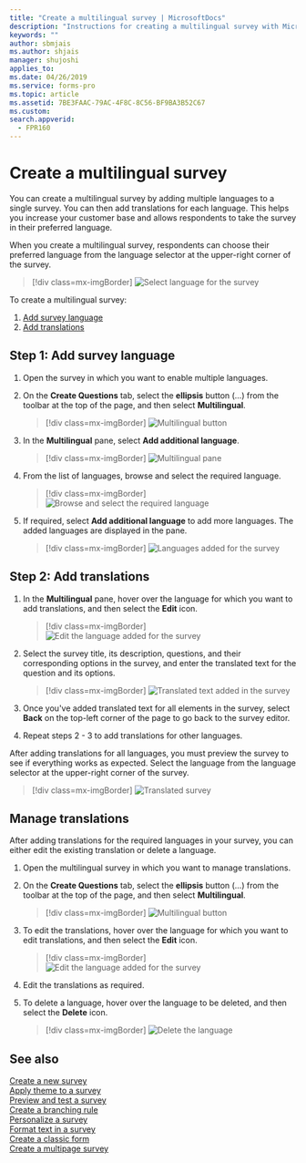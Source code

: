 ```yaml
---
title: "Create a multilingual survey | MicrosoftDocs"
description: "Instructions for creating a multilingual survey with Microsoft Forms Pro"
keywords: ""
author: sbmjais
ms.author: shjais
manager: shujoshi
applies_to: 
ms.date: 04/26/2019
ms.service: forms-pro
ms.topic: article
ms.assetid: 7BE3FAAC-79AC-4F8C-8C56-BF9BA3B52C67
ms.custom: 
search.appverid:
  - FPR160
---
```


# Create a multilingual survey



You can create a multilingual survey by adding multiple languages to a single survey. You can then add translations for each language. This helps you increase your customer base and allows respondents to take the survey in their preferred language.

When you create a multilingual survey, respondents can choose their preferred language from the language selector at the upper-right corner of the survey.

> [!div class=mx-imgBorder]
> ![Select language for the survey](media/lang-select.png "Select language for the survey") 

To create a multilingual survey:

1.	[Add survey language](#step-1-add-survey-language)
2.	[Add translations](#step-2-add-translations)

## Step 1: Add survey language

1.	Open the survey in which you want to enable multiple languages.

2.	On the **Create Questions** tab, select the **ellipsis** button (…) from the toolbar at the top of the page, and then select **Multilingual**.

    > [!div class=mx-imgBorder]
    > ![Multilingual button](media/multilingual-button.png "Multilingual button") 

3.	In the **Multilingual** pane, select **Add additional language**.

    > [!div class=mx-imgBorder]
    > ![Multilingual pane](media/multilingual-pane.png "Multilingual pane") 

4.	From the list of languages, browse and select the required language.

    > [!div class=mx-imgBorder]
    > ![Browse and select the required language](media/lang-list.png "Browse and select the required language") 

5.	If required, select **Add additional language** to add more languages. The added languages are displayed in the pane.

    > [!div class=mx-imgBorder]
    > ![Languages added for the survey](media/lang-added.png "Languages added for the survey") 

## Step 2: Add translations

1.	In the **Multilingual** pane, hover over the language for which you want to add translations, and then select the **Edit** icon.

    > [!div class=mx-imgBorder]
    > ![Edit the language added for the survey](media/edit-lang.png "Edit the language added for the survey") 

2.	Select the survey title, its description, questions, and their corresponding options in the survey, and enter the translated text for the question and its options.

    > [!div class=mx-imgBorder]
    > ![Translated text added in the survey](media/translation-added.png "Translated text added in the survey") 

3.	Once you've added translated text for all elements in the survey, select **Back** on the top-left corner of the page to go back to the survey editor.

4.	Repeat steps 2 - 3 to add translations for other languages.

After adding translations for all languages, you must preview the survey to see if everything works as expected. Select the language from the language selector at the upper-right corner of the survey.

> [!div class=mx-imgBorder]
> ![Translated survey](media/translated-survey.png "Translated survey") 

## Manage translations  

After adding translations for the required languages in your survey, you can either edit the existing translation or delete a language.

1.	Open the multilingual survey in which you want to manage translations.

2.	On the **Create Questions** tab, select the **ellipsis** button (…) from the toolbar at the top of the page, and then select **Multilingual**.

    > [!div class=mx-imgBorder]
    > ![Multilingual button](media/multilingual-button.png "Multilingual button") 

3.	To edit the translations, hover over the language for which you want to edit translations, and then select the **Edit** icon.

    > [!div class=mx-imgBorder]
    > ![Edit the language added for the survey](media/edit-lang.png "Edit the language added for the survey") 

4.	Edit the translations as required.

5.	To delete a language, hover over the language to be deleted, and then select the **Delete** icon.

    > [!div class=mx-imgBorder]
    > ![Delete the language](media/delete-lang.png "Delete the language") 

## See also

[Create a new survey](create-new-survey.md)<br>
[Apply theme to a survey](apply-theme.md)<br>
[Preview and test a survey](preview-test-survey.md)<br>
[Create a branching rule](create-branching-rule.md)<br>
[Personalize a survey](personalize-survey.md)<br>
[Format text in a survey](survey-text-format.md)<br>
[Create a classic form](create-classic-form.md)<br>
[Create a multipage survey](create-multipage-survey.md)
